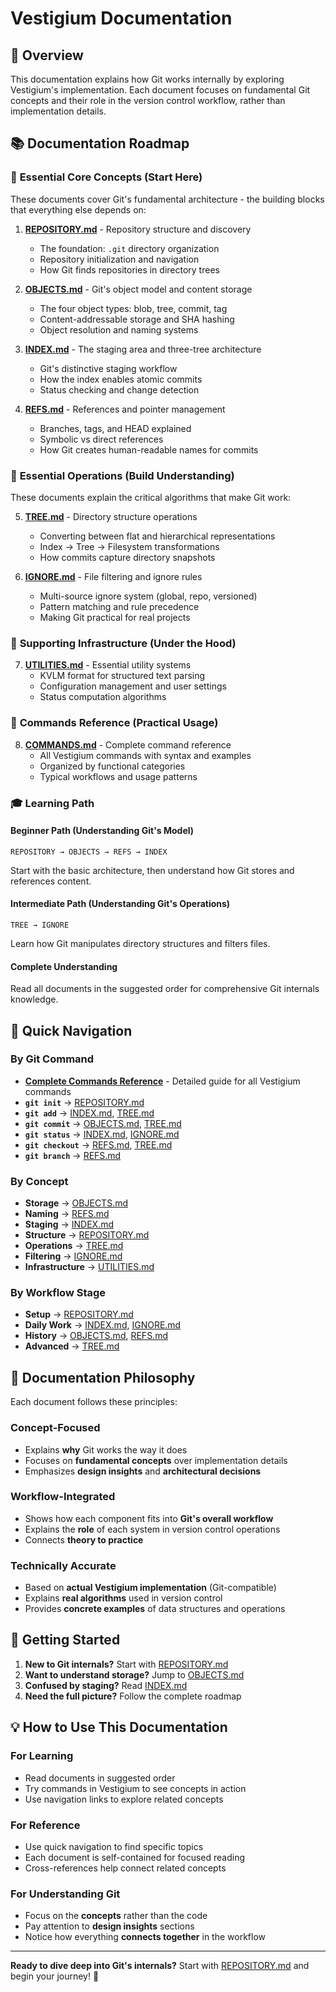 # Vestigium Documentation

## 🎯 Overview

This documentation explains how Git works internally by exploring Vestigium's implementation. Each document focuses on fundamental Git concepts and their role in the version control workflow, rather than implementation details.

## 📚 Documentation Roadmap

### 🌟 **Essential Core Concepts** (Start Here)
These documents cover Git's fundamental architecture - the building blocks that everything else depends on:

1. **[REPOSITORY.md](REPOSITORY.md)** - Repository structure and discovery
   - The foundation: `.git` directory organization
   - Repository initialization and navigation
   - How Git finds repositories in directory trees

2. **[OBJECTS.md](OBJECTS.md)** - Git's object model and content storage
   - The four object types: blob, tree, commit, tag
   - Content-addressable storage and SHA hashing
   - Object resolution and naming systems

3. **[INDEX.md](INDEX.md)** - The staging area and three-tree architecture
   - Git's distinctive staging workflow
   - How the index enables atomic commits
   - Status checking and change detection

4. **[REFS.md](REFS.md)** - References and pointer management
   - Branches, tags, and HEAD explained
   - Symbolic vs direct references
   - How Git creates human-readable names for commits

### 🔧 **Essential Operations** (Build Understanding)
These documents explain the critical algorithms that make Git work:

5. **[TREE.md](TREE.md)** - Directory structure operations
   - Converting between flat and hierarchical representations
   - Index → Tree → Filesystem transformations
   - How commits capture directory snapshots

6. **[IGNORE.md](IGNORE.md)** - File filtering and ignore rules
   - Multi-source ignore system (global, repo, versioned)
   - Pattern matching and rule precedence
   - Making Git practical for real projects

### 🔧 **Supporting Infrastructure** (Under the Hood)
7. **[UTILITIES.md](UTILITIES.md)** - Essential utility systems
   - KVLM format for structured text parsing
   - Configuration management and user settings
   - Status computation algorithms

### 📖 **Commands Reference** (Practical Usage)
8. **[COMMANDS.md](COMMANDS.md)** - Complete command reference
   - All Vestigium commands with syntax and examples
   - Organized by functional categories
   - Typical workflows and usage patterns

### 🎓 **Learning Path**

#### **Beginner Path** (Understanding Git's Model)
```
REPOSITORY → OBJECTS → REFS → INDEX
```
Start with the basic architecture, then understand how Git stores and references content.

#### **Intermediate Path** (Understanding Git's Operations)
```
TREE → IGNORE
```
Learn how Git manipulates directory structures and filters files.

#### **Complete Understanding**
Read all documents in the suggested order for comprehensive Git internals knowledge.

## 🧭 Quick Navigation

### **By Git Command**
- **[Complete Commands Reference](COMMANDS.md)** - Detailed guide for all Vestigium commands
- **`git init`** → [REPOSITORY.md](REPOSITORY.md)
- **`git add`** → [INDEX.md](INDEX.md), [TREE.md](TREE.md)
- **`git commit`** → [OBJECTS.md](OBJECTS.md), [TREE.md](TREE.md)
- **`git status`** → [INDEX.md](INDEX.md), [IGNORE.md](IGNORE.md)
- **`git checkout`** → [REFS.md](REFS.md), [TREE.md](TREE.md)
- **`git branch`** → [REFS.md](REFS.md)

### **By Concept**
- **Storage** → [OBJECTS.md](OBJECTS.md)
- **Naming** → [REFS.md](REFS.md)
- **Staging** → [INDEX.md](INDEX.md)
- **Structure** → [REPOSITORY.md](REPOSITORY.md)
- **Operations** → [TREE.md](TREE.md)
- **Filtering** → [IGNORE.md](IGNORE.md)
- **Infrastructure** → [UTILITIES.md](UTILITIES.md)

### **By Workflow Stage**
- **Setup** → [REPOSITORY.md](REPOSITORY.md)
- **Daily Work** → [INDEX.md](INDEX.md), [IGNORE.md](IGNORE.md)
- **History** → [OBJECTS.md](OBJECTS.md), [REFS.md](REFS.md)
- **Advanced** → [TREE.md](TREE.md)

## 🎯 Documentation Philosophy

Each document follows these principles:

### **Concept-Focused**
- Explains **why** Git works the way it does
- Focuses on **fundamental concepts** over implementation details
- Emphasizes **design insights** and **architectural decisions**

### **Workflow-Integrated**  
- Shows how each component fits into **Git's overall workflow**
- Explains the **role** of each system in version control operations
- Connects **theory to practice**

### **Technically Accurate**
- Based on **actual Vestigium implementation** (Git-compatible)
- Explains **real algorithms** used in version control
- Provides **concrete examples** of data structures and operations

## 🚀 Getting Started

1. **New to Git internals?** Start with [REPOSITORY.md](REPOSITORY.md)
2. **Want to understand storage?** Jump to [OBJECTS.md](OBJECTS.md)  
3. **Confused by staging?** Read [INDEX.md](INDEX.md)
4. **Need the full picture?** Follow the complete roadmap

## 💡 How to Use This Documentation

### **For Learning**
- Read documents in suggested order
- Try commands in Vestigium to see concepts in action
- Use navigation links to explore related concepts

### **For Reference**
- Use quick navigation to find specific topics
- Each document is self-contained for focused reading
- Cross-references help connect related concepts

### **For Understanding Git**
- Focus on the **concepts** rather than the code
- Pay attention to **design insights** sections
- Notice how everything **connects together** in the workflow

---

**Ready to dive deep into Git's internals?** Start with [REPOSITORY.md](REPOSITORY.md) and begin your journey! 🚀